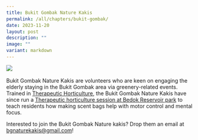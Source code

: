 ```yaml
---
title: Bukit Gombak Nature Kakis
permalink: /all/chapters/bukit-gombak/
date: 2023-11-20
layout: post
description: ""
image: ""
variant: markdown
---
```

<img src="![](/images/TH%20Activities/bukit%20gombak%20scent%20bag%20and%20soil%20mixing%20.jpg)">
<p>Bukit Gombak Nature Kakis are volunteers who are keen on engaging the elderly staying in the Bukit Gombak area via greenery-related events. Trained in <a href="">Therapeutic Horticulture</a>, the Bukit Gombak Nature Kakis have since run a <a href="">Therapeutic horticulture session at Bedok Reservoir park</a> to teach residents how making scent bags help with motor control and mental focus.

</p><p>Interested to join the Bukit Gombak Nature kakis? Drop them an email at <a href="mailto:&quot;bgnaturekakis@gmail.com&quot;">bgnaturekakis@gmail.com</a>!</p>